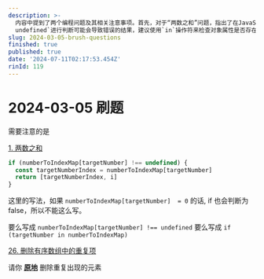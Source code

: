 ```yaml
---
description: >-
  内容中提到了两个编程问题及其相关注意事项。首先，对于“两数之和”问题，指出了在JavaScript代码中，如果`numberToIndexMap[targetNumber]`的值为0时，使用`!==
  undefined`进行判断可能会导致错误的结果，建议使用`in`操作符来检查对象属性是否存在。其次，提到了“删除有序数组中的重复项”问题，强调了需要原地删除重复元素，即不使用额外的空间。
slug: 2024-03-05-brush-questions
finished: true
published: true
date: '2024-07-11T02:17:53.454Z'
rinId: 119
---
```


# 2024-03-05 刷题

需要注意的是

[1. 两数之和](https://leetcode.cn/problems/two-sum/)

```js
if (numberToIndexMap[targetNumber] !== undefined) {
  const targetNumberIndex = numberToIndexMap[targetNumber]
  return [targetNumberIndex, i]
}
```

这里的写法，如果 `numberToIndexMap[targetNumber]  = 0` 的话, if 也会判断为 false，所以不能这么写。

要么写成 `numberToIndexMap[targetNumber] !== undefined` 要么写成 `if (targetNumber in numberToIndexMap)`

[26. 删除有序数组中的重复项](https://leetcode.cn/problems/remove-duplicates-from-sorted-array/)

请你 **[原地](http://baike.baidu.com/item/%E5%8E%9F%E5%9C%B0%E7%AE%97%E6%B3%95)** 删除重复出现的元素
